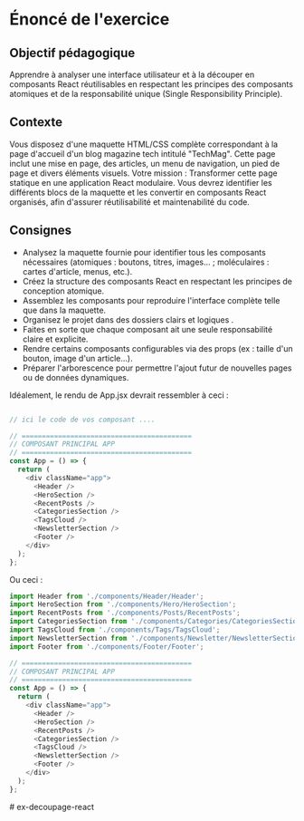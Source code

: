 # Énoncé de l'exercice
## Objectif pédagogique
Apprendre à analyser une interface utilisateur et à la découper en composants React réutilisables en respectant les principes des composants atomiques et de la responsabilité unique (Single Responsibility Principle).
## Contexte
Vous disposez d'une maquette HTML/CSS complète correspondant à la page d'accueil d'un blog magazine tech intitulé "TechMag". Cette page inclut une mise en page, des articles, un menu de navigation, un pied de page et divers éléments visuels.
Votre mission : Transformer cette page statique en une application React modulaire. Vous devrez identifier les différents blocs de la maquette et les convertir en composants React organisés, afin d'assurer réutilisabilité et maintenabilité du code.
## Consignes
- Analysez la maquette fournie pour identifier tous les composants nécessaires (atomiques : boutons, titres, images... ; moléculaires : cartes d'article, menus, etc.).
- Créez la structure des composants React en respectant les principes de conception atomique.
- Assemblez les composants pour reproduire l'interface complète telle que dans la maquette.
- Organisez le projet dans des dossiers clairs et logiques .
- Faites en sorte que chaque composant ait une seule responsabilité claire et explicite.
- Rendre certains composants configurables via des props (ex : taille d'un bouton, image d'un article...).
- Préparer l'arborescence pour permettre l'ajout futur de nouvelles pages ou de données dynamiques.


Idéalement, le rendu de App.jsx devrait ressembler à ceci :


```javascript

// ici le code de vos composant ....

// ==========================================
// COMPOSANT PRINCIPAL APP
// ==========================================
const App = () => {
  return (
    <div className="app">
      <Header />
      <HeroSection />
      <RecentPosts />
      <CategoriesSection />
      <TagsCloud />
      <NewsletterSection />
      <Footer />
    </div>
  );
};
```

Ou ceci :

```javascript
import Header from './components/Header/Header';
import HeroSection from './components/Hero/HeroSection';
import RecentPosts from './components/Posts/RecentPosts';
import CategoriesSection from './components/Categories/CategoriesSection';
import TagsCloud from './components/Tags/TagsCloud';
import NewsletterSection from './components/Newsletter/NewsletterSection';
import Footer from './components/Footer/Footer';

// ==========================================
// COMPOSANT PRINCIPAL APP
// ==========================================
const App = () => {
  return (
    <div className="app">
      <Header />
      <HeroSection />
      <RecentPosts />
      <CategoriesSection />
      <TagsCloud />
      <NewsletterSection />
      <Footer />
    </div>
  );
};
```
#   e x - d e c o u p a g e - r e a c t  
 
